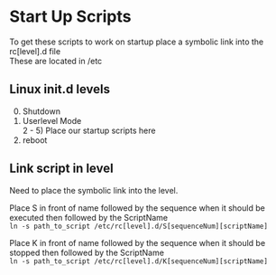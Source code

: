 # Start Up Scripts


To get these scripts to work on startup place a symbolic link into the rc[level].d file  
These are located in /etc  

## Linux init.d levels  
0) Shutdown  
1) Userlevel Mode  
2 - 5) Place our startup scripts here  
6) reboot  

## Link script in level  

Need to place the symbolic link into the level.  


Place S in front of name followed by the sequence when it should be executed then followed by the ScriptName  
```ln -s path_to_script /etc/rc[level].d/S[sequenceNum][scriptName]```  

Place K in front of name followed by the sequence when it should be stopped then followed by the ScriptName  
```ln -s path_to_script /etc/rc[level].d/K[sequenceNum][scriptName]```  


